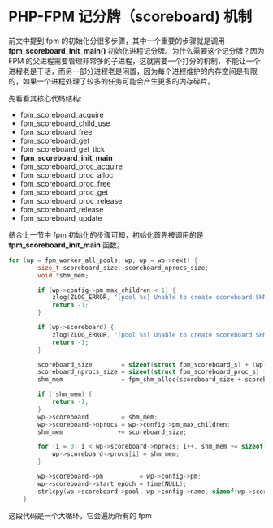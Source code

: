 # PHP-FPM 记分牌（scoreboard\) 机制

前文中提到 fpm 的初始化分很多步骤，其中一个重要的步骤就是调用 **fpm\_scoreboard\_init\_main\(\)** 初始化进程记分牌。为什么需要这个记分牌？因为 FPM 的父进程需要管理非常多的子进程，这就需要一个打分的机制，不能让一个进程老是干活，而另一部分进程老是闲置，因为每个进程维护的内存空间是有限的，如果一个进程处理了较多的任务可能会产生更多的内存碎片。

先看看其核心代码结构:
* fpm\_scoreboard\_acquire
* fpm\_scoreboard\_child\_use
* fpm\_scoreboard\_free
* fpm\_scoreboard\_get
* fpm\_scoreboard\_get\_tick
* **fpm\_scoreboard\_init\_main**
* fpm\_scoreboard\_proc\_acquire
* fpm\_scoreboard\_proc\_alloc
* fpm\_scoreboard\_proc\_free
* fpm\_scoreboard\_proc\_get
* fpm\_scoreboard\_proc\_release
* fpm\_scoreboard\_release
* fpm\_scoreboard\_update

结合上一节中 fpm 初始化的步骤可知，初始化首先被调用的是 **fpm\_scoreboard\_init\_main** 函数。
```c
for (wp = fpm_worker_all_pools; wp; wp = wp->next) {
		size_t scoreboard_size, scoreboard_nprocs_size;
		void *shm_mem;

		if (wp->config->pm_max_children < 1) {
			zlog(ZLOG_ERROR, "[pool %s] Unable to create scoreboard SHM because max_client is not set", wp->config->name);
			return -1;
		}

		if (wp->scoreboard) {
			zlog(ZLOG_ERROR, "[pool %s] Unable to create scoreboard SHM because it already exists", wp->config->name);
			return -1;
		}

		scoreboard_size        = sizeof(struct fpm_scoreboard_s) + (wp->config->pm_max_children) * sizeof(struct fpm_scoreboard_proc_s *);
		scoreboard_nprocs_size = sizeof(struct fpm_scoreboard_proc_s) * wp->config->pm_max_children;
		shm_mem                = fpm_shm_alloc(scoreboard_size + scoreboard_nprocs_size);

		if (!shm_mem) {
			return -1;
		}
		wp->scoreboard         = shm_mem;
		wp->scoreboard->nprocs = wp->config->pm_max_children;
		shm_mem               += scoreboard_size;

		for (i = 0; i < wp->scoreboard->nprocs; i++, shm_mem += sizeof(struct fpm_scoreboard_proc_s)) {
			wp->scoreboard->procs[i] = shm_mem;
		}

		wp->scoreboard->pm          = wp->config->pm;
		wp->scoreboard->start_epoch = time(NULL);
		strlcpy(wp->scoreboard->pool, wp->config->name, sizeof(wp->scoreboard->pool));
	}
```
这段代码是一个大循环，它会遍历所有的 fpm
